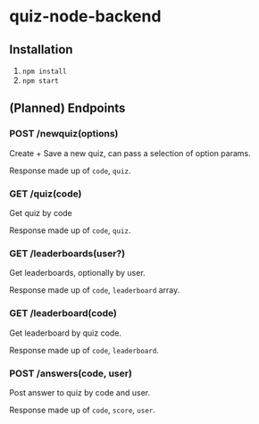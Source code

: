 # quiz-node-backend

## Installation

1. `npm install`
2. `npm start`

## (Planned) Endpoints

### POST /newquiz(options)

Create + Save a new quiz, can pass a selection of option params.

Response made up of `code`, `quiz`.

### GET /quiz(code)

Get quiz by code

Response made up of `code`, `quiz`.

### GET /leaderboards(user?)

Get leaderboards, optionally by user.

Response made up of `code`, `leaderboard` array.

### GET /leaderboard(code)

Get leaderboard by quiz code.

Response made up of `code`, `leaderboard`.

### POST /answers(code, user)

Post answer to quiz by code and user.

Response made up of `code`, `score`, `user`.
